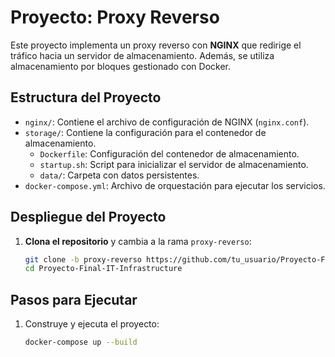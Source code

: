 # Proyecto: Proxy Reverso

Este proyecto implementa un proxy reverso con **NGINX** que redirige el tráfico hacia un servidor de almacenamiento. Además, se utiliza almacenamiento por bloques gestionado con Docker.

## Estructura del Proyecto

- `nginx/`: Contiene el archivo de configuración de NGINX (`nginx.conf`).
- `storage/`: Contiene la configuración para el contenedor de almacenamiento.
  - `Dockerfile`: Configuración del contenedor de almacenamiento.
  - `startup.sh`: Script para inicializar el servidor de almacenamiento.
  - `data/`: Carpeta con datos persistentes.
- `docker-compose.yml`: Archivo de orquestación para ejecutar los servicios.

## Despliegue del Proyecto

1. **Clona el repositorio** y cambia a la rama `proxy-reverso`:
   ```bash
   git clone -b proxy-reverso https://github.com/tu_usuario/Proyecto-Final-IT-Infrastructure.git
   cd Proyecto-Final-IT-Infrastructure


## Pasos para Ejecutar

1. Construye y ejecuta el proyecto:
   ```bash
   docker-compose up --build
